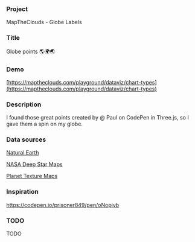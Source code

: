 ### Project

MapTheClouds - Globe Labels

### Title

Globe points 🌎🌍🌏

### Demo

[https://maptheclouds.com/playground/dataviz/chart-types](https://maptheclouds.com/playground/dataviz/chart-types)

### Description

I found those great points created by @ Paul on CodePen in Three.js, so I gave them a spin on my globe.

### Data sources

[Natural Earth](https://www.populationdata.com/downloads/)

[NASA Deep Star Maps](http://planetpixelemporium.com/earth.html)

[Planet Texture Maps](https://svs.gsfc.nasa.gov/3895)

### Inspiration

https://codepen.io/prisoner849/pen/oNopjyb

### TODO

TODO
